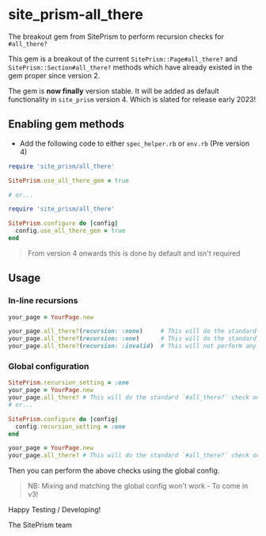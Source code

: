 # site_prism-all_there

The breakout gem from SitePrism to perform recursion checks for `#all_there?`

This gem is a breakout of the current `SitePrism::Page#all_there?` and `SitePrism::Section#all_there?`
methods which have already existed in the gem proper since version 2.

The gem is **now finally** version stable. It will be added as default
functionality in `site_prism` version 4. Which is slated for release early 2023!

## Enabling gem methods

- Add the following code to either `spec_helper.rb` or `env.rb` (Pre version 4)

```rb
require 'site_prism/all_there'

SitePrism.use_all_there_gem = true

# or...

require 'site_prism/all_there'

SitePrism.configure do |config|
  config.use_all_there_gem = true
end
```

> From version 4 onwards this is done by default and isn't required

## Usage

### In-line recursions

```rb
your_page = YourPage.new

your_page.all_there?(recursion: :none)     # This will do the standard `#all_there?` check on the current page
your_page.all_there?(recursion: :one)      # This will do the standard `#all_there?` check on the current page as well recursing into all `:section` or `:sections` objects and then doing the standard `#all_there?` check on those `Section` instances
your_page.all_there?(recursion: :invalid)  # This will not perform any checks and just throw an error message
```

### Global configuration

```rb
SitePrism.recursion_setting = :one
your_page = YourPage.new
your_page.all_there? # This will do the standard `#all_there?` check on the current page as well recursing into all `:section` or `:sections` objects and then doing the standard `#all_there?` check on those sections
# or...

SitePrism.configure do |config|
  config.recursion_setting = :one
end

your_page = YourPage.new
your_page.all_there? # This will do the standard `#all_there?` check on the current page as well recursing into all `:section` or `:sections` objects and then doing the standard `#all_there?` check on those `Section` instances
```

Then you can perform the above checks using the global config.

> NB: Mixing and matching the global config won't work - To come in v3!

Happy Testing / Developing!

The SitePrism team
